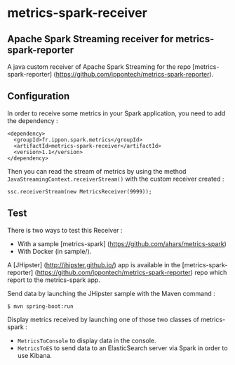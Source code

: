 metrics-spark-receiver
=============

## Apache Spark Streaming receiver for metrics-spark-reporter

A java custom receiver of Apache Spark Streaming
for the repo [metrics-spark-reporter] (https://github.com/ippontech/metrics-spark-reporter).

## Configuration

In order to receive some metrics in your Spark application, you need to add the dependency :
```
<dependency>
  <groupId>fr.ippon.spark.metrics</groupId>
  <artifactId>metrics-spark-receiver</artifactId>
  <version>1.1</version>
</dependency>
```

Then you can read the stream of metrics by using
the method `JavaStreamingContext.receiverStream()` with the custom receiver created :
```
ssc.receiverStream(new MetricsReceiver(9999));
```

## Test

There is two ways to test this Receiver :

* With a sample [metrics-spark] (https://github.com/ahars/metrics-spark)
* With Docker (in sample/).

A [JHipster] (http://jhipster.github.io/) app
is available in the [metrics-spark-reporter] (https://github.com/ippontech/metrics-spark-reporter) repo
which report to the metrics-spark app.

Send data by launching the JHipster sample with the Maven command :
```
$ mvn spring-boot:run
```

Display metrics received by launching one of those two classes of metrics-spark :
* `MetricsToConsole` to display data in the console.
* `MetricsToES` to send data to an ElasticSearch server via Spark in order to use Kibana.

